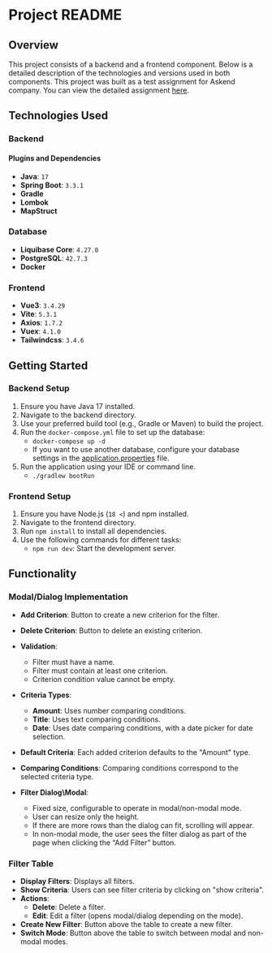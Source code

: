 # Project README

## Overview

This project consists of a backend and a frontend component. Below is a detailed description of the technologies and versions used in both components. This project was built as a test assignment for Askend company. You can view the detailed assignment [here](https://s3.eu-central-1.amazonaws.com/eu.peopleforce.io/p3qbmsw2qe6k0m7n00t3y5fl0war?response-content-disposition=inline%3B%20filename%3D%22Test%20assignment%20Java%202023.pdf%22%3B%20filename%2A%3DUTF-8%27%27Test%2520assignment%2520Java%25202023.pdf&response-content-type=application%2Fpdf&X-Amz-Algorithm=AWS4-HMAC-SHA256&X-Amz-Credential=AKIA4L5NWT3XV5H4MYNH%2F20240723%2Feu-central-1%2Fs3%2Faws4_request&X-Amz-Date=20240723T062211Z&X-Amz-Expires=3600&X-Amz-SignedHeaders=host&X-Amz-Signature=12d6482e895b5435e6ae2e87c59b87d7e32976ac273d156f5e710b370d297d6c).

## Technologies Used

### Backend

#### Plugins and Dependencies

- **Java**: `17`
- **Spring Boot**: `3.3.1`
- **Gradle**
- **Lombok**
- **MapStruct**

### Database

- **Liquibase Core**: `4.27.0`
- **PostgreSQL**: `42.7.3`
- **Docker**

### Frontend

- **Vue3**: `3.4.29`
- **Vite**: `5.3.1`
- **Axios**: `1.7.2`
- **Vuex**: `4.1.0`
- **Tailwindcss**: `3.4.6`

## Getting Started

### Backend Setup

1. Ensure you have Java 17 installed.
2. Navigate to the backend directory.
3. Use your preferred build tool (e.g., Gradle or Maven) to build the project.
4. Run the `docker-compose.yml` file to set up the database:
   - `docker-compose up -d`
   - If you want to use another database, configure your database settings in the [application.properties](backend/src/main/resources/application.properties) file.
6. Run the application using your IDE or command line.
   - `./gradlew bootRun`


### Frontend Setup

1. Ensure you have Node.js (`18 <`) and npm installed.
2. Navigate to the frontend directory.
3. Run `npm install` to install all dependencies.
4. Use the following commands for different tasks:
    - `npm run dev`: Start the development server.

## Functionality

### Modal/Dialog Implementation

- **Add Criterion**: Button to create a new criterion for the filter.
- **Delete Criterion**: Button to delete an existing criterion.
- **Validation**:
    - Filter must have a name.
    - Filter must contain at least one criterion.
    - Criterion condition value cannot be empty.
  

- **Criteria Types**:
   - **Amount**: Uses number comparing conditions.
   - **Title**: Uses text comparing conditions.
   - **Date**: Uses date comparing conditions, with a date picker for date selection.

- **Default Criteria**: Each added criterion defaults to the "Amount" type.
- **Comparing Conditions**: Comparing conditions correspond to the selected criteria type.

- **Filter Dialog\Modal**:
   - Fixed size, configurable to operate in modal/non-modal mode.
   - User can resize only the height.
   - If there are more rows than the dialog can fit, scrolling will appear.
   - In non-modal mode, the user sees the filter dialog as part of the page when clicking the “Add Filter” button.
### Filter Table

- **Display Filters**: Displays all filters.
- **Show Criteria**: Users can see filter criteria by clicking on "show criteria".
- **Actions**:
   - **Delete**: Delete a filter.
   - **Edit**: Edit a filter (opens modal/dialog depending on the mode).
- **Create New Filter**: Button above the table to create a new filter.
- **Switch Mode**: Button above the table to switch between modal and non-modal modes.